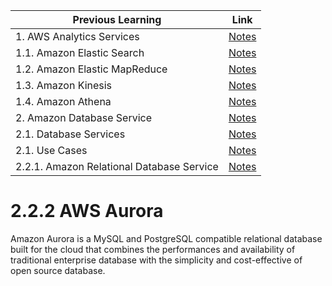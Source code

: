 | Previous Learning | Link |
| ----------------- | ---  |
| 1. AWS Analytics Services | [Notes](https://github.com/ghimiresunil/100-days-of-AWS-Educate-Learning/blob/main/Day_02.md) |
| 1.1. Amazon Elastic Search | [Notes](https://github.com/ghimiresunil/100-days-of-AWS-Educate-Learning/blob/main/Day_02.md) |
| 1.2. Amazon Elastic MapReduce | [Notes](https://github.com/ghimiresunil/100-days-of-AWS-Educate-Learning/blob/main/Day_03.md) |
| 1.3. Amazon Kinesis | [Notes](https://github.com/ghimiresunil/100-days-of-AWS-Educate-Learning/blob/main/Day_04.md) |
| 1.4. Amazon Athena | [Notes](https://github.com/ghimiresunil/100-days-of-AWS-Educate-Learning/blob/main/Day_05.md) |
| 2. Amazon Database Service | [Notes](https://github.com/ghimiresunil/100-days-of-AWS-Educate-Learning/blob/main/Day_06_07.md)|
| 2.1. Database Services | [Notes](https://github.com/ghimiresunil/100-days-of-AWS-Educate-Learning/blob/main/Day_06_07.md)|
| 2.1. Use Cases | [Notes](https://github.com/ghimiresunil/100-days-of-AWS-Educate-Learning/blob/main/Day_06_07.md)|
| 2.2.1. Amazon Relational Database Service| [Notes](https://github.com/ghimiresunil/100-days-of-AWS-Educate-Learning/blob/main/Day_06_07.md)|

# 2.2.2 AWS Aurora
Amazon Aurora is a MySQL and PostgreSQL compatible relational database built for the cloud that combines the performances and availability of traditional enterprise database with the simplicity and cost-effective of open source database.
